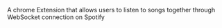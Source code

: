 A chrome Extension that allows users to listen to songs together through WebSocket connection on Spotify
